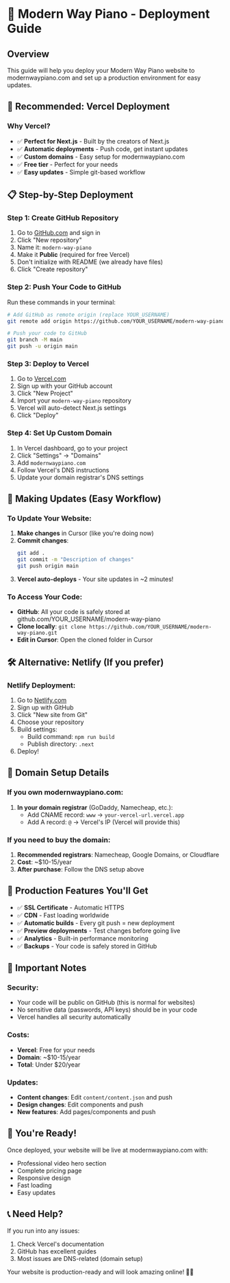 # 🚀 Modern Way Piano - Deployment Guide

## Overview
This guide will help you deploy your Modern Way Piano website to modernwaypiano.com and set up a production environment for easy updates.

## 🎯 Recommended: Vercel Deployment

### Why Vercel?
- ✅ **Perfect for Next.js** - Built by the creators of Next.js
- ✅ **Automatic deployments** - Push code, get instant updates
- ✅ **Custom domains** - Easy setup for modernwaypiano.com
- ✅ **Free tier** - Perfect for your needs
- ✅ **Easy updates** - Simple git-based workflow

## 📋 Step-by-Step Deployment

### Step 1: Create GitHub Repository
1. Go to [GitHub.com](https://github.com) and sign in
2. Click "New repository"
3. Name it: `modern-way-piano`
4. Make it **Public** (required for free Vercel)
5. Don't initialize with README (we already have files)
6. Click "Create repository"

### Step 2: Push Your Code to GitHub
Run these commands in your terminal:

```bash
# Add GitHub as remote origin (replace YOUR_USERNAME)
git remote add origin https://github.com/YOUR_USERNAME/modern-way-piano.git

# Push your code to GitHub
git branch -M main
git push -u origin main
```

### Step 3: Deploy to Vercel
1. Go to [Vercel.com](https://vercel.com)
2. Sign up with your GitHub account
3. Click "New Project"
4. Import your `modern-way-piano` repository
5. Vercel will auto-detect Next.js settings
6. Click "Deploy"

### Step 4: Set Up Custom Domain
1. In Vercel dashboard, go to your project
2. Click "Settings" → "Domains"
3. Add `modernwaypiano.com`
4. Follow Vercel's DNS instructions
5. Update your domain registrar's DNS settings

## 🔄 Making Updates (Easy Workflow)

### To Update Your Website:
1. **Make changes** in Cursor (like you're doing now)
2. **Commit changes**:
   ```bash
   git add .
   git commit -m "Description of changes"
   git push origin main
   ```
3. **Vercel auto-deploys** - Your site updates in ~2 minutes!

### To Access Your Code:
- **GitHub**: All your code is safely stored at github.com/YOUR_USERNAME/modern-way-piano
- **Clone locally**: `git clone https://github.com/YOUR_USERNAME/modern-way-piano.git`
- **Edit in Cursor**: Open the cloned folder in Cursor

## 🛠️ Alternative: Netlify (If you prefer)

### Netlify Deployment:
1. Go to [Netlify.com](https://netlify.com)
2. Sign up with GitHub
3. Click "New site from Git"
4. Choose your repository
5. Build settings:
   - Build command: `npm run build`
   - Publish directory: `.next`
6. Deploy!

## 🔧 Domain Setup Details

### If you own modernwaypiano.com:
1. **In your domain registrar** (GoDaddy, Namecheap, etc.):
   - Add CNAME record: `www` → `your-vercel-url.vercel.app`
   - Add A record: `@` → Vercel's IP (Vercel will provide this)

### If you need to buy the domain:
1. **Recommended registrars**: Namecheap, Google Domains, or Cloudflare
2. **Cost**: ~$10-15/year
3. **After purchase**: Follow the DNS setup above

## 📱 Production Features You'll Get

- ✅ **SSL Certificate** - Automatic HTTPS
- ✅ **CDN** - Fast loading worldwide
- ✅ **Automatic builds** - Every git push = new deployment
- ✅ **Preview deployments** - Test changes before going live
- ✅ **Analytics** - Built-in performance monitoring
- ✅ **Backups** - Your code is safely stored in GitHub

## 🚨 Important Notes

### Security:
- Your code will be public on GitHub (this is normal for websites)
- No sensitive data (passwords, API keys) should be in your code
- Vercel handles all security automatically

### Costs:
- **Vercel**: Free for your needs
- **Domain**: ~$10-15/year
- **Total**: Under $20/year

### Updates:
- **Content changes**: Edit `content/content.json` and push
- **Design changes**: Edit components and push
- **New features**: Add pages/components and push

## 🎉 You're Ready!

Once deployed, your website will be live at modernwaypiano.com with:
- Professional video hero section
- Complete pricing page
- Responsive design
- Fast loading
- Easy updates

## 📞 Need Help?

If you run into any issues:
1. Check Vercel's documentation
2. GitHub has excellent guides
3. Most issues are DNS-related (domain setup)

Your website is production-ready and will look amazing online! 🎹✨
